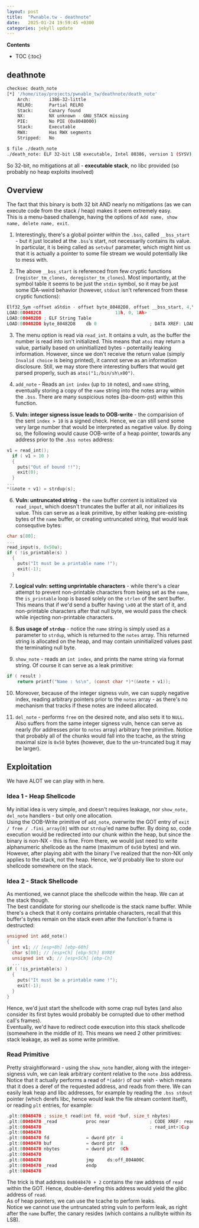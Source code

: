 ```yaml
---
layout: post
title:  "Pwnable.tw - deathnote"
date:   2025-01-24 19:59:45 +0300
categories: jekyll update
---
```


**Contents**
* TOC
{:toc}
## deathnote 

```bash
checksec death_note
[*] '/home/itay/projects/pwnable_tw/deathnote/death_note'
    Arch:       i386-32-little
    RELRO:      Partial RELRO
    Stack:      Canary found
    NX:         NX unknown - GNU_STACK missing
    PIE:        No PIE (0x8048000)
    Stack:      Executable
    RWX:        Has RWX segments
    Stripped:   No

$ file ./death_note
./death_note: ELF 32-bit LSB executable, Intel 80386, version 1 (SYSV), dynamically linked, interpreter /lib/ld-linux.so.2, for GNU/Linux 2.6.32, BuildID[sha1]=547f3a1cf19ffe5798d45def2f4bc5c585af88f5, not stripped
```

So 32-bit, no mitigations at all - **executable stack**, no libc provided (so probably no heap exploits involved) 

## Overview

The fact that this binary is both 32 bit AND nearly no mitigations (as we can execute code from the stack / heap) makes it seem extremely easy. \
This is a menu-based challenge, having the options of `Add name, show name, delete name, exit`. 

1. Interestingly, there's a global pointer within the `.bss`, called `__bss_start` - but it just located at the `.bss`'s start, not necessarily contains its value. In particular, it is being called as `setvbuf` parameter, which might hint us that it is actually a pointer to some file stream we would potentially like to mess with. 

2. The above `__bss_start` is referenced from few cryptic functions (`register_tm_clones, deregister_tm_clones`). Most importantly, at the symbol table it seems to be just the `stdin` symbol, so it may be just some IDA-weird behavior (however, `stdout` isn't referenced from these cryptic functions):

```c
Elf32_Sym <offset aStdin - offset byte_80482D8, offset __bss_start, 4,\ ; "stdin"
LOAD:080482C8                            11h, 0, 1Ah>
LOAD:080482D8 ; ELF String Table
LOAD:080482D8 byte_80482D8    db 0                    ; DATA XREF: LOAD:080481E8↑o
```

3. The menu option is read via `read_int`. It ontains a vuln, as the buffer the number is read into isn't initialized. This means that `atoi` may return a value, partially based on uninitiallized bytes - potentailly leaking information. However, since we don't receive the return value (simply `Invalid choice` is being printed), it cannot serve as an information disclosure. Still, we may store there interesting buffers that would get parsed properly, such as `atoi("1;/bin/sh\x00")`. 

4. `add_note` - Reads an `int index` (up to `10` notes), and `name` string, eventually storing a copy of the `name` string into the notes array within the `.bss`. There are many suspicious notes (ba-doom-pst) within this function. 

5. **Vuln: integer signess issue leads to OOB-write** - the comparision of the sent `index > 10` is a signed check. Hence, we can still send some very large number that would be interpreted as negative value. By doing so, the following would cause OOB-write of a heap pointer, towards any address prior to the `.bss notes` address:

```c
v1 = read_int();
  if ( v1 > 10 )
  {
    puts("Out of bound !!");
    exit(0);
  }
...
*(&note + v1) = strdup(s);
```

6. **Vuln: untruncated string** - the `name` buffer content is initialized via `read_input`, which doesn't truncates the buffer at all, nor initializes its value. This can serve as a leak primitive, by either leaking pre-existing bytes of the `name` buffer, or creating untruncated string, that would leak consequtive bytes:

```c
char s[80];
...
read_input(s, 0x50u);
if ( !is_printable(s) )
  {
    puts("It must be a printable name !");
    exit(-1);
  }
```

7. **Logical vuln: setting unprintable characters** - while there's a clear attempt to prevent non-printable characters from being set as the `name`, the `is_printable` loop is based solely on the `strlen` of the sent buffer. This means that if we'd send a buffer having `\x00` at the start of it, and non-printable characters after that null byte, we would pass the check while injecting non-printable characters.

8. **Sus usage of `strdup`** - notice the `name` string is simply used as a parameter to `strdup`, which is returned to the `notes` array. This returned string is allocated on the heap, and may contain uninitialized values past the terminating null byte. 

9. `show_note` - reads an `int index`, and prints the name string via format string. Of course it can serve as a leak primitive:

```c
if ( result )
    return printf("Name : %s\n", (const char *)*(&note + v1));
```

10. Moreover, because of the integer signess vuln, we can supply negative index, reading arbitrary pointers prior to the `notes` array - as there's no mechanism that tracks if these notes are indeed allocated. 

11. `del_note` - performs `free` on the desired note, and also sets it to `NULL`. Also suffers from the same integer signess vuln, hence can serve as nearly (for addresses prior to `notes` array) arbitrary free primitive. Notice that probably all of the chunks would fall into the tcache, as the string maximal size is `0x50` bytes (however, due to the un-truncated bug it may be larger). 

## Exploitation

We have ALOT we can play with in here. 

### Idea 1 - Heap Shellcode

My initial idea is very simple, and doesn't requires leakage, nor `show_note, del_note` handlers - but only one allocation. \
Using the OOB-Write primitive of `add_note`, overwrite the GOT entry of `exit / free / .fini_array[0]` with our `strdup`'ed name buffer. By doing so, code execution would be redirected into our chunk within the heap, but since the binary is non-NX - this is fine. From there, we would just need to write alphanumeric shellcode as the name (maximum of `0x50` bytes) and win. \
However, after playing abit with the binary I've realized that the non-NX only applies to the stack, not the heap. Hence, we'd probably like to store our shellcode somewhere on the stack. 

### Idea 2 - Stack Shellcode

As mentioned, we cannot place the shellcode within the heap. We can at the stack though. \
The best candidate for storing our shellcode is the stack name buffer. While there's a check that it only contains printable characters, recall that this buffer's bytes remain on the stack even after the function's frame is destructed:

```c
unsigned int add_note()
{
  int v1; // [esp+8h] [ebp-60h]
  char s[80]; // [esp+Ch] [ebp-5Ch] BYREF
  unsigned int v3; // [esp+5Ch] [ebp-Ch]
  ...
if ( !is_printable(s) )
  {
    puts("It must be a printable name !");
    exit(-1);
  }
}
```

Hence, we'd just start the shellcode with some crap null bytes (and also consider its first bytes would probably be corrupted due to other method call's frames). \
Eventually, we'd have to redirect code execution into this stack shellcode (somewhere in the middle of it). This means we need 2 other primitives: stack leakage, as well as some write primitive.

### Read Primitive

Pretty straightforward - using the `show_note` handler, along with the integer-signess vuln, we can leak arbitrary content relative to the `note` .bss address. \
Notice that it actually performs a read of `*(addr)` of our wish - which means that it does a deref of the requested address, and reads from there. We can easily leak heap and libc addresses, for example by reading the `.bss stdout` pointer (which derefs libc, hence would leak the file stream content itself), or reading `plt` entries, for example:

```c
.plt:08048470 ; ssize_t read(int fd, void *buf, size_t nbytes)
.plt:08048470 _read           proc near               ; CODE XREF: read_input+11↓p
.plt:08048470                                         ; read_int+1C↓p
.plt:08048470
.plt:08048470 fd              = dword ptr  4
.plt:08048470 buf             = dword ptr  8
.plt:08048470 nbytes          = dword ptr  0Ch
.plt:08048470
.plt:08048470                 jmp     ds:off_804A00C
.plt:08048470 _read           endp
.plt:08048470
```

The trick is that address `0x8048470 + 2` contains the raw address of `read` within the GOT. Hence, double-derefing this address would yield the glibc address of `read`. \
As of heap pointers, we can use the tcache to perform leaks. \
Notice we cannot use the untruncated string vuln to perform leak, as right after the `name` buffer, the canary resides (which contains a nullbyte within its LSB). 


